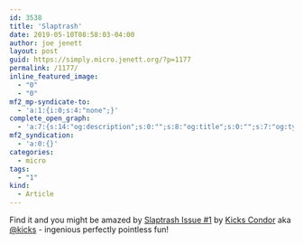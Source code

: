 ```yaml
---
id: 3538
title: 'Slaptrash'
date: 2019-05-10T08:58:03-04:00
author: joe jenett
layout: post
guid: https://simply.micro.jenett.org/?p=1177
permalink: /1177/
inline_featured_image:
  - "0"
  - "0"
mf2_mp-syndicate-to:
  - 'a:1:{i:0;s:4:"none";}'
complete_open_graph:
  - 'a:7:{s:14:"og:description";s:0:"";s:8:"og:title";s:0:"";s:7:"og:type";s:0:"";s:12:"twitter:card";s:7:"summary";s:15:"twitter:creator";s:0:"";s:19:"twitter:description";s:0:"";s:8:"og:image";s:0:"";}'
mf2_syndication:
  - 'a:0:{}'
categories:
  - micro
tags:
  - "1"
kind:
  - Article
---
```

Find it and you might be amazed by [Slaptrash Issue #1](https://www.kickscondor.com/slaptrash/) by [Kicks Condor](https://www.kickscondor.com/slaptrasher/) aka [@kicks](https://micro.blog/kicks) - ingenious perfectly pointless fun!